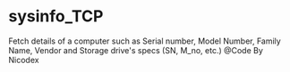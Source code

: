 # sysinfo_TCP
Fetch details of a computer such as Serial number, Model Number, Family Name, Vendor and Storage drive's specs (SN, M_no, etc.)  @Code By Nicodex
